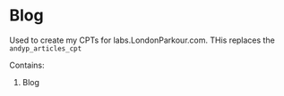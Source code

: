 # Blog

Used to create my CPTs for labs.LondonParkour.com. THis replaces the `andyp_articles_cpt`

Contains:

1. Blog